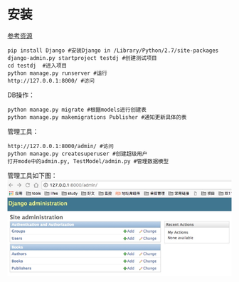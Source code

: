 # 安装

[参考资源](http://www.runoob.com/django/django-install.html)

	pip install Django #安装Django in /Library/Python/2.7/site-packages
	django-admin.py startproject testdj #创建测试项目
	cd testdj  #进入项目
	python manage.py runserver #运行
	http://127.0.0.1:8000/ #访问


DB操作：

	python manage.py migrate #根据models进行创建表
	python manage.py makemigrations Publisher #通知更新具体的表
	

管理工具：
	
	http://127.0.0.1:8000/admin/ #访问
	python manage.py createsuperuser #创建超级用户
	打开mode中的admin.py, TestModel/admin.py #管理数据模型

管理工具如下图：
![](media/14957685789417.jpg)



